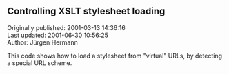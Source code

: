 ## Controlling XSLT stylesheet loading  
Originally published: 2001-03-13 14:36:16  
Last updated: 2001-06-30 10:56:25  
Author: Jürgen Hermann  
  
This code shows how to load a stylesheet from "virtual" URLs, by detecting a special URL scheme.